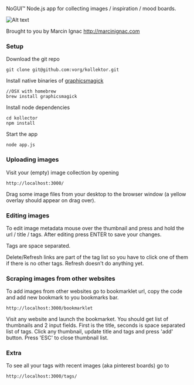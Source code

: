 NoGUI™ Node.js app for collecting images / inspiration / mood boards.

![Alt text](/public/img/screenshot.jpg "Kollektor")

Brought to you by Marcin Ignac http://marcinignac.com

### Setup

Download the git repo

    git clone git@github.com:vorg/kollektor.git

Install native binaries of [graphicsmagick](http://www.graphicsmagick.org)

	//OSX with homebrew
	brew install graphicsmagick 

Install node dependencies

    cd kollector
    npm install

Start the app

    node app.js

### Uploading images

Visit your (empty) image collection by opening

    http://localhost:3000/


Drag some image files from your desktop to the browser window (a yellow overlay should appear on drag over).

### Editing images

To edit image metadata mouse over the thumbnail and press and hold the url / title / tags. After editing press ENTER to save your changes.

Tags are space separated.

Delete/Refresh links are part of the tag list so you have to click one of them if there is no other tags. Refresh doesn't do anything yet.

### Scraping images from other websites

To add images from other websites go to bookmarklet url, copy the code and add new bookmark to you bookmarks bar.

    http://localhost:3000/bookmarklet

Visit any website and launch the bookmarket. You should get list of thumbnails and 2 input fields. First is the title, seconds is space separated list of tags. Click any thumbnail, update title and tags and press 'add' button. Press 'ESC' to close thumbnail list.

### Extra

To see all your tags with recent images (aka pinterest boards) go to

    http://localhost:3000/tags/

